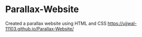 # Parallax-Website
Created a parallax website using HTML and CSS
https://ujjwal-11103.github.io/Parallax-Website/
